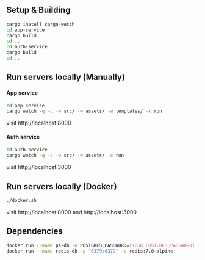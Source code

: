 ## Setup & Building
```bash
cargo install cargo-watch
cd app-service
cargo build
cd ..
cd auth-service
cargo build
cd ..
```

## Run servers locally (Manually)
#### App service
```bash
cd app-service
cargo watch -q -c -w src/ -w assets/ -w templates/ -x run
```

visit http://localhost:8000

#### Auth service
```bash
cd auth-service
cargo watch -q -c -w src/ -w assets/ -x run
```

visit http://localhost:3000

## Run servers locally (Docker)
```bash
./docker.sh
```

visit http://localhost:8000 and http://localhost:3000

## Dependencies
```bash
docker run --name ps-db -e POSTGRES_PASSWORD=[YOUR_POSTGRES_PASSWORD] -p 5432:5432 -d postgres:15.2-alpine
docker run --name redis-db -p "6379:6379" -d redis:7.0-alpine
```